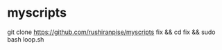 # myscripts

git clone https://github.com/rushiranpise/myscripts fix && cd fix && sudo bash loop.sh
